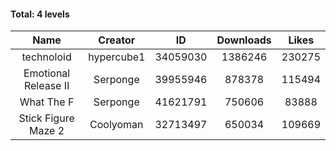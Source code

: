 #### Total: 4 levels

| Name | Creator | ID | Downloads | Likes |
|:---:|:---:|:---:|:---:|:---:|
| technoloid | hypercube1 | 34059030 | 1386246 | 230275
| Emotional Release II | Serponge | 39955946 | 878378 | 115494
| What The F | Serponge | 41621791 | 750606 | 83888
| Stick Figure Maze 2 | Coolyoman | 32713497 | 650034 | 109669
